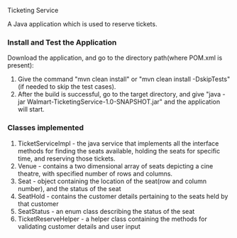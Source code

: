 Ticketing Service

A Java application which is used to reserve tickets.

### Install and Test the Application

Download the application, and go to the directory path(where POM.xml is present):
1. Give the command "mvn clean install" or "mvn clean install -DskipTests"(if needed to skip the test cases).
2. After the build is successful, go to the target directory, and give "java -jar Walmart-TicketingService-1.0-SNAPSHOT.jar" and 
   the application will start.
   
### Classes implemented

1. TicketServiceImpl - the java service that implements all the interface methods for finding the seats available, holding the seats
   for specific time, and reserving those tickets.
2. Venue - contains a two dimensional array of seats depicting a cine theatre, with specified number of rows and columns.
3. Seat - object containing the location of the seat(row and column number), and the status of the seat
4. SeatHold - contains the customer details pertaining to the seats held by that customer
5. SeatStatus - an enum class describing the status of the seat
6. TicketReserveHelper - a helper class containing the methods for validating customer details and user input




